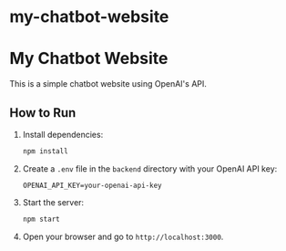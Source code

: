 # my-chatbot-website
# My Chatbot Website

This is a simple chatbot website using OpenAI's API.

## How to Run

1. Install dependencies:
    ```sh
    npm install
    ```

2. Create a `.env` file in the `backend` directory with your OpenAI API key:
    ```
    OPENAI_API_KEY=your-openai-api-key
    ```

3. Start the server:
    ```sh
    npm start
    ```

4. Open your browser and go to `http://localhost:3000`.
